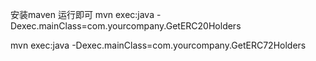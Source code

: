 安装maven 运行即可
mvn exec:java -Dexec.mainClass=com.yourcompany.GetERC20Holders

mvn exec:java -Dexec.mainClass=com.yourcompany.GetERC72Holders